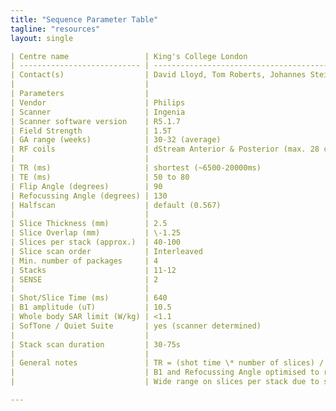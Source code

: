```yaml
---
title: "Sequence Parameter Table"
tagline: "resources"
layout: single

| Centre name                 | King's College London                                         |
| --------------------------- | ------------------------------------------------------------- |
| Contact(s)                  | David Lloyd, Tom Roberts, Johannes Steinweg, Milou van Poppel |
|                             |                                                               |
| Parameters                  |                                                               |
| Vendor                      | Philips                                                       |
| Scanner                     | Ingenia                                                       |
| Scanner software version    | R5.1.7                                                        |
| Field Strength              | 1.5T                                                          |
| GA range (weeks)            | 30-32 (average)                                               |
| RF coils                    | dStream Anterior & Posterior (max. 28 channels)               |
|                             |                                                               |
| TR (ms)                     | shortest (~6500-20000ms)                                      |
| TE (ms)                     | 50 to 80                                                      |
| Flip Angle (degrees)        | 90                                                            |
| Refocussing Angle (degrees) | 130                                                           |
| Halfscan                    | default (0.567)                                               |
|                             |                                                               |
| Slice Thickness (mm)        | 2.5                                                           |
| Slice Overlap (mm)          | \-1.25                                                        |
| Slices per stack (approx.)  | 40-100                                                        |
| Slice scan order            | Interleaved                                                   |
| Min. number of packages     | 4                                                             |
| Stacks                      | 11-12                                                         |
| SENSE                       | 2                                                             |
|                             |                                                               |
| Shot/Slice Time (ms)        | 640                                                           |
| B1 amplitude (uT)           | 10.5                                                          |
| Whole body SAR limit (W/kg) | <1.1                                                          |
| SofTone / Quiet Suite       | yes (scanner determined)                                      |
|                             |                                                               |
| Stack scan duration         | 30-75s                                                        |
|                             |                                                               |
| General notes               | TR = (shot time \* number of slices) / number of packages     |
|                             | B1 and Refocussing Angle optimised to reduce scan time        |
|                             | Wide range on slices per stack due to stack orientation       |

---
```


